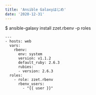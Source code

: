 ```yaml
---
title: 'Ansible Galaxyはじめ'
date: '2020-12-31'
---
```


\$ ansible-galaxy install zzet.rbenv -p roles

```
---
- hosts: web
  vars:
    rbenv:
      env: system
      version: v1.1.2
      default_ruby: 2.6.3
      rubies:
      - version: 2.6.3
  roles:
    - role: zzet.rbenv
      rbenv_users:
        - "{{ user }}"
```

